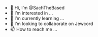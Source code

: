 - 👋 Hi, I’m @SachTheBased
- 👀 I’m interested in ...
- 🌱 I’m currently learning ...
- 💞️ I’m looking to collaborate on Jewcord
- 📫 How to reach me ...

<!---
SachTheBased/SachTheBased is a ✨ special ✨ repository because its `README.md` (this file) appears on your GitHub profile.
You can click the Preview link to take a look at your changes.
--->
